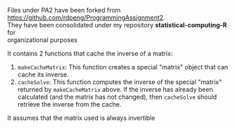 Files under PA2 have been forked from https://github.com/rdpeng/ProgrammingAssignment2.  
They have been consolidated under my repository **statistical-computing-R** for  
organizational purposes

It contains 2 functions that cache the inverse of a matrix:

1.  `makeCacheMatrix`: This function creates a special "matrix" object
    that can cache its inverse.
2.  `cacheSolve`: This function computes the inverse of the special
    "matrix" returned by `makeCacheMatrix` above. If the inverse has
    already been calculated (and the matrix has not changed), then
    `cacheSolve` should retrieve the inverse from the cache.

It assumes that the matrix used is always invertible

